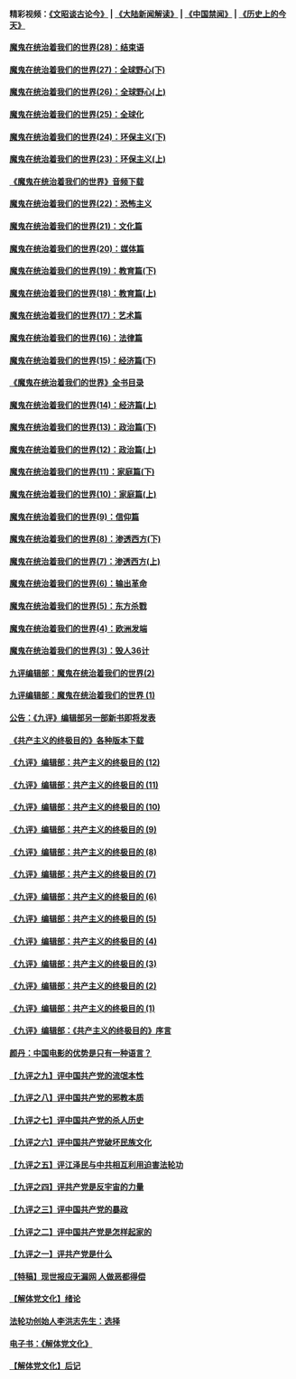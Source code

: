 #### 精彩视频：[《文昭谈古论今》](https://github.com/gfw-breaker/wenzhao/blob/master/README.md?t=01110030) | [《大陆新闻解读》](https://github.com/gfw-breaker/ntdtv-comedy/blob/master/README.md?t=01110030) | [《中国禁闻》](https://github.com/gfw-breaker/ntdtv-news/blob/master/README.md?t=01110030) | [《历史上的今天》](https://github.com/gfw-breaker/today-in-history/blob/master/README.md?t=01110030) 

#### [魔鬼在统治着我们的世界(28)：结束语](../pages/nsc422/n10936246.md?t=01110030) 

#### [魔鬼在统治着我们的世界(27)：全球野心(下)](../pages/nsc422/n10928319.md?t=01110030) 

#### [魔鬼在统治着我们的世界(26)：全球野心(上)](../pages/nsc422/n10900318.md?t=01110030) 

#### [魔鬼在统治着我们的世界(25)：全球化](../pages/nsc422/n10788205.md?t=01110030) 

#### [魔鬼在统治着我们的世界(24)：环保主义(下)](../pages/nsc422/n10695307.md?t=01110030) 

#### [魔鬼在统治着我们的世界(23)：环保主义(上)](../pages/nsc422/n10688613.md?t=01110030) 

#### [《魔鬼在统治着我们的世界》音频下载](../pages/nsc422/n10635553.md?t=01110030) 

#### [魔鬼在统治着我们的世界(22)：恐怖主义](../pages/nsc422/n10614727.md?t=01110030) 

#### [魔鬼在统治着我们的世界(21)：文化篇](../pages/nsc422/n10597706.md?t=01110030) 

#### [魔鬼在统治着我们的世界(20)：媒体篇](../pages/nsc422/n10586579.md?t=01110030) 

#### [魔鬼在统治着我们的世界(19)：教育篇(下)](../pages/nsc422/n10564808.md?t=01110030) 

#### [魔鬼在统治着我们的世界(18)：教育篇(上)](../pages/nsc422/n10526970.md?t=01110030) 

#### [魔鬼在统治着我们的世界(17)：艺术篇](../pages/nsc422/n10499093.md?t=01110030) 

#### [魔鬼在统治着我们的世界(16)：法律篇](../pages/nsc422/n10485969.md?t=01110030) 

#### [魔鬼在统治着我们的世界(15)：经济篇(下)](../pages/nsc422/n10469975.md?t=01110030) 

#### [《魔鬼在统治着我们的世界》全书目录](../pages/nsc422/n10464261.md?t=01110030) 

#### [魔鬼在统治着我们的世界(14)：经济篇(上)](../pages/nsc422/n10457370.md?t=01110030) 

#### [魔鬼在统治着我们的世界(13)：政治篇(下)](../pages/nsc422/n10448270.md?t=01110030) 

#### [魔鬼在统治着我们的世界(12)：政治篇(上)](../pages/nsc422/n10444576.md?t=01110030) 

#### [魔鬼在统治着我们的世界(11)：家庭篇(下)](../pages/nsc422/n10440961.md?t=01110030) 

#### [魔鬼在统治着我们的世界(10)：家庭篇(上)](../pages/nsc422/n10435448.md?t=01110030) 

#### [魔鬼在统治着我们的世界(9)：信仰篇](../pages/nsc422/n10432159.md?t=01110030) 

#### [魔鬼在统治着我们的世界(8)：渗透西方(下)](../pages/nsc422/n10429603.md?t=01110030) 

#### [魔鬼在统治着我们的世界(7)：渗透西方(上)](../pages/nsc422/n10426013.md?t=01110030) 

#### [魔鬼在统治着我们的世界(6)：输出革命](../pages/nsc422/n10421536.md?t=01110030) 

#### [魔鬼在统治着我们的世界(5)：东方杀戮](../pages/nsc422/n10417707.md?t=01110030) 

#### [魔鬼在统治着我们的世界(4)：欧洲发端](../pages/nsc422/n10414890.md?t=01110030) 

#### [魔鬼在统治着我们的世界(3)：毁人36计](../pages/nsc422/n10411583.md?t=01110030) 

#### [九评编辑部：魔鬼在统治着我们的世界(2)](../pages/nsc422/n10410036.md?t=01110030) 

#### [九评编辑部：魔鬼在统治着我们的世界 (1)](../pages/nsc422/n10406825.md?t=01110030) 

#### [公告：《九评》编辑部另一部新书即将发表](../pages/nsc422/n10405104.md?t=01110030) 

#### [《共产主义的终极目的》各种版本下载](../pages/nsc422/n10022138.md?t=01110030) 

#### [《九评》编辑部：共产主义的终极目的 (12)](../pages/nsc422/n9933272.md?t=01110030) 

#### [《九评》编辑部：共产主义的终极目的 (11)](../pages/nsc422/n9924973.md?t=01110030) 

#### [《九评》编辑部：共产主义的终极目的 (10)](../pages/nsc422/n9920883.md?t=01110030) 

#### [《九评》编辑部：共产主义的终极目的 (9)](../pages/nsc422/n9916363.md?t=01110030) 

#### [《九评》编辑部：共产主义的终极目的 (8)](../pages/nsc422/n9912488.md?t=01110030) 

#### [《九评》编辑部：共产主义的终极目的 (7)](../pages/nsc422/n9901176.md?t=01110030) 

#### [《九评》编辑部：共产主义的终极目的 (6)](../pages/nsc422/n9899359.md?t=01110030) 

#### [《九评》编辑部：共产主义的终极目的 (5)](../pages/nsc422/n9893174.md?t=01110030) 

#### [《九评》编辑部：共产主义的终极目的 (4)](../pages/nsc422/n9891246.md?t=01110030) 

#### [《九评》编辑部：共产主义的终极目的 (3)](../pages/nsc422/n9879879.md?t=01110030) 

#### [《九评》编辑部：共产主义的终极目的 (2)](../pages/nsc422/n9876205.md?t=01110030) 

#### [《九评》编辑部：共产主义的终极目的 (1)](../pages/nsc422/n9865857.md?t=01110030) 

#### [《九评》编辑部：《共产主义的终极目的》序言](../pages/nsc422/n9862666.md?t=01110030) 

#### [颜丹：中国电影的优势是只有一种语言？](../pages/nsc422/n9583062.md?t=01110030) 

#### [【九评之九】评中国共产党的流氓本性](../pages/nsc422/n737542.md?t=01110030) 

#### [【九评之八】评中国共产党的邪教本质](../pages/nsc422/n735942.md?t=01110030) 

#### [【九评之七】评中国共产党的杀人历史](../pages/nsc422/n733806.md?t=01110030) 

#### [【九评之六】评中国共产党破坏民族文化](../pages/nsc422/n731667.md?t=01110030) 

#### [【九评之五】评江泽民与中共相互利用迫害法轮功](../pages/nsc422/n730058.md?t=01110030) 

#### [【九评之四】评共产党是反宇宙的力量](../pages/nsc422/n727814.md?t=01110030) 

#### [【九评之三】评中国共产党的暴政](../pages/nsc422/n725597.md?t=01110030) 

#### [【九评之二】评中国共产党是怎样起家的](../pages/nsc422/n723946.md?t=01110030) 

#### [【九评之一】评共产党是什么](../pages/nsc422/n722529.md?t=01110030) 

#### [【特稿】现世报应无漏网 人做恶都得偿](../pages/nsc422/n4215167.md?t=01110030) 

#### [【解体党文化】绪论](../pages/nsc422/n1449356.md?t=01110030) 

#### [法轮功创始人李洪志先生：选择](../pages/nsc422/n3580738.md?t=01110030) 

#### [电子书：《解体党文化》](../pages/nsc422/n1573484.md?t=01110030) 

#### [【解体党文化】后记](../pages/nsc422/n1531999.md?t=01110030) 

